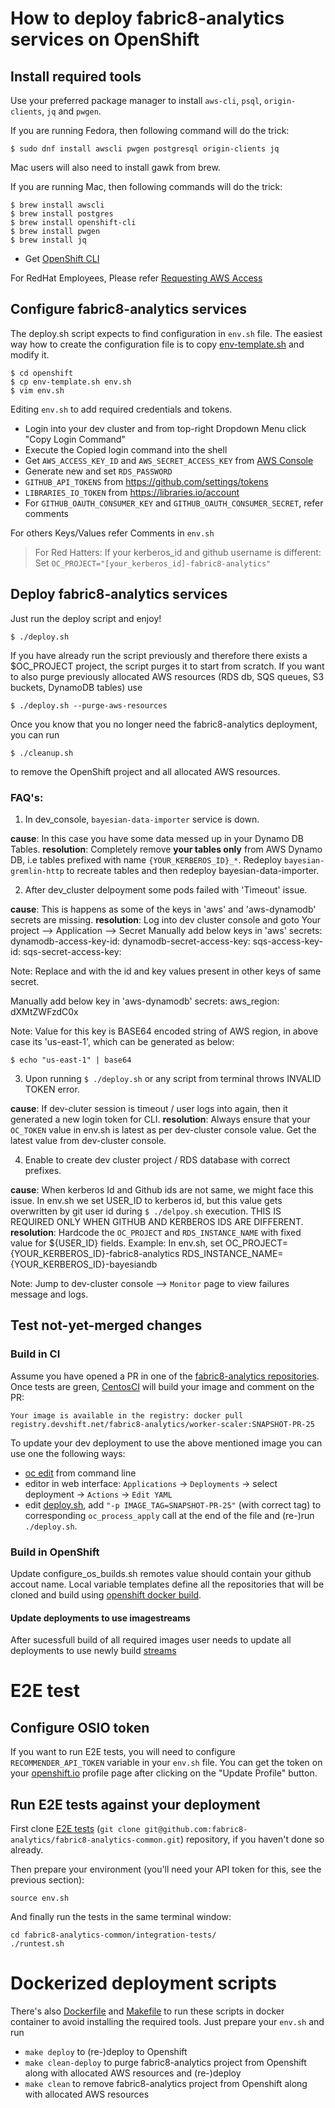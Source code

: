 # How to deploy fabric8-analytics services on OpenShift

## Install required tools

Use your preferred package manager to install `aws-cli`, `psql`, `origin-clients`, `jq` and `pwgen`.

If you are running Fedora, then following command will do the trick:

```shell
$ sudo dnf install awscli pwgen postgresql origin-clients jq
```

Mac users will also need to install gawk from brew.

If you are running Mac, then following commands will do the trick:

```shell
$ brew install awscli
$ brew install postgres
$ brew install openshift-cli
$ brew install pwgen
$ brew install jq
```

* Get [OpenShift CLI](https://docs.openshift.com/enterprise/3.2/cli_reference/get_started_cli.html#installing-the-cli)


For RedHat Employees, Please refer [Requesting AWS Access](README-AWS_Access.md)


## Configure fabric8-analytics services

The deploy.sh script expects to find configuration in `env.sh` file.
The easiest way how to create the configuration file is to copy [env-template.sh](env-template.sh) and modify it.

```shell
$ cd openshift
$ cp env-template.sh env.sh
$ vim env.sh
```

Editing `env.sh` to add required credentials and tokens.
* Login into your dev cluster and from top-right Dropdown Menu click "Copy Login Command"
* Execute the Copied login command into the shell
* Get `AWS_ACCESS_KEY_ID` and `AWS_SECRET_ACCESS_KEY` from [AWS Console](https://console.aws.amazon.com/iam/home?#/security_credentials)
* Generate new and set `RDS_PASSWORD`
* `GITHUB_API_TOKENS` from https://github.com/settings/tokens
* `LIBRARIES_IO_TOKEN` from https://libraries.io/account
* For `GITHUB_OAUTH_CONSUMER_KEY` and `GITHUB_OAUTH_CONSUMER_SECRET`, refer comments


For others Keys/Values refer Comments in `env.sh`


> For Red Hatters: If your kerberos_id and github username is different: Set `OC_PROJECT="[your_kerberos_id]-fabric8-analytics"`
 


## Deploy fabric8-analytics services

Just run the deploy script and enjoy!

```shell
$ ./deploy.sh
```

If you have already run the script previously and therefore there exists a $OC_PROJECT project,
the script purges it to start from scratch. If you want to also purge previously allocated AWS resources
(RDS db, SQS queues, S3 buckets, DynamoDB tables) use

```shell
$ ./deploy.sh --purge-aws-resources
```

Once you know that you no longer need the fabric8-analytics deployment, you can run

```shell
$ ./cleanup.sh
```

to remove the OpenShift project and all allocated AWS resources.

### FAQ's:
1. In dev_console, `bayesian-data-importer` service is down.

**cause**: In this case you have some data messed up in your Dynamo DB Tables.
**resolution**: Completely remove **your tables only** from AWS Dynamo DB, i.e  tables prefixed with name `{YOUR_KERBEROS_ID}_*`. 
Redeploy `bayesian-gremlin-http` to recreate tables and then redeploy bayesian-data-importer.

2. After dev_cluster delpoyment some pods failed with 'Timeout' issue.

**cause**: This is happens as some of the keys in 'aws' and 'aws-dynamodb' secrets are missing.
**resolution**: Log into dev cluster console and goto Your project --> Application --> Secret
Manually add below keys in 'aws' secrets:
    dynamodb-access-key-id: <ID>
    dynamodb-secret-access-key: <KEY>
    sqs-access-key-id: <ID>
    sqs-secret-access-key: <KEY>

Note: Replace <ID> and <KEY> with the id and key values present in other keys of same secret.

Manually add below key in 'aws-dynamodb' secrets:
    aws_region: dXMtZWFzdC0x

Note: Value for this key is BASE64 encoded string of AWS region, in above case its 'us-east-1', which can be generated as below:
```
$ echo "us-east-1" | base64
```

3. Upon running `$ ./deploy.sh` or any script from terminal throws INVALID TOKEN error.

**cause**: If dev-cluter session is timeout / user logs into again, then it generated a new login token for CLI.
**resolution**: Always ensure that your `OC_TOKEN` value in env.sh is latest as per dev-cluster console value. Get the latest value from dev-cluster console.

4. Enable to create dev cluster project / RDS database with correct prefixes.

**cause**: When kerberos Id and Github ids are not same, we might face this issue. In env.sh we set USER_ID to kerberos id, but this value gets overwritten by git user id during `$ ./delpoy.sh` execution. THIS IS REQUIRED ONLY WHEN GITHUB AND KERBEROS IDS ARE DIFFERENT.
**resolution**: Hardcode the `OC_PROJECT` and `RDS_INSTANCE_NAME` with fixed value for ${USER_ID} fields.
Example: In env.sh, set
    OC_PROJECT={YOUR_KERBEROS_ID}-fabric8-analytics
    RDS_INSTANCE_NAME={YOUR_KERBEROS_ID}-bayesiandb

Note: Jump to dev-cluster console --> `Monitor` page to view failures message and logs.


## Test not-yet-merged changes

### Build in CI

Assume you have opened a PR in one of the [fabric8-analytics repositories](https://github.com/fabric8-analytics/).
Once tests are green, [CentosCI](https://ci.centos.org/) will build your image and comment on the PR:

`Your image is available in the registry: docker pull registry.devshift.net/fabric8-analytics/worker-scaler:SNAPSHOT-PR-25`

To update your dev deployment to use the above mentioned image you can use one the following ways:

- [oc edit](https://docs.openshift.com/container-platform/3.4/cli_reference/basic_cli_operations.html#edit) from command line
- editor in web interface: `Applications` -> `Deployments` -> select deployment -> `Actions` -> `Edit YAML`
- edit [deploy.sh](deploy.sh), add `"-p IMAGE_TAG=SNAPSHOT-PR-25"` (with correct tag) to corresponding `oc_process_apply` call at the end of the file and (re-)run `./deploy.sh`.

### Build in OpenShift

Update configure_os_builds.sh remotes value should contain your github accout name.
Local variable templates define all the repositories that will be cloned and build using [openshift docker build](https://docs.openshift.org/latest/dev_guide/builds/build_inputs.html#dockerfile-source).


#### Update deployments to use imagestreams

After sucessfull build of all required images user needs to update all deployments to use newly build [streams](https://docs.openshift.org/latest/architecture/core_concepts/builds_and_image_streams.html#image-streams)


# E2E test

## Configure OSIO token

If you want to run E2E tests, you will need to configure `RECOMMENDER_API_TOKEN` variable in your `env.sh` file.
You can get the token on your [openshift.io](http://openshift.io) profile page after clicking on the "Update Profile" button.

## Run E2E tests against your deployment

First clone [E2E tests](https://github.com/fabric8-analytics/fabric8-analytics-common/tree/master/integration-tests)
(`git clone git@github.com:fabric8-analytics/fabric8-analytics-common.git`) repository, if you haven't done so already.

Then prepare your environment (you'll need your API token for this, see the previous section):

```shell
source env.sh
```

And finally run the tests in the same terminal window:
```shell
cd fabric8-analytics-common/integration-tests/
./runtest.sh
```

# Dockerized deployment scripts

There's also [Dockerfile](Dockerfile) and [Makefile](Makefile) to run these scripts in docker container to avoid installing the required tools.
Just prepare your `env.sh` and run

- `make deploy` to (re-)deploy to Openshift
- `make clean-deploy` to purge fabric8-analytics project from Openshift along with allocated AWS resources and (re-)deploy
- `make clean` to remove fabric8-analytics project from Openshift along with allocated AWS resources
